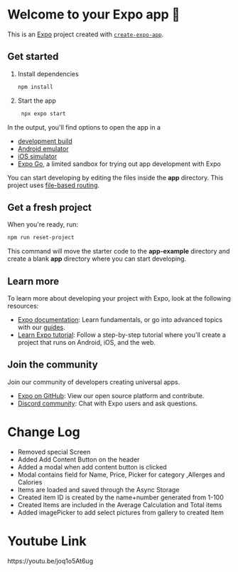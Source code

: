 # Welcome to your Expo app 👋

This is an [Expo](https://expo.dev) project created with [`create-expo-app`](https://www.npmjs.com/package/create-expo-app).

## Get started

1. Install dependencies

   ```bash
   npm install
   ```

2. Start the app

   ```bash
    npx expo start
   ```

In the output, you'll find options to open the app in a

- [development build](https://docs.expo.dev/develop/development-builds/introduction/)
- [Android emulator](https://docs.expo.dev/workflow/android-studio-emulator/)
- [iOS simulator](https://docs.expo.dev/workflow/ios-simulator/)
- [Expo Go](https://expo.dev/go), a limited sandbox for trying out app development with Expo

You can start developing by editing the files inside the **app** directory. This project uses [file-based routing](https://docs.expo.dev/router/introduction).

## Get a fresh project

When you're ready, run:

```bash
npm run reset-project
```

This command will move the starter code to the **app-example** directory and create a blank **app** directory where you can start developing.

## Learn more

To learn more about developing your project with Expo, look at the following resources:

- [Expo documentation](https://docs.expo.dev/): Learn fundamentals, or go into advanced topics with our [guides](https://docs.expo.dev/guides).
- [Learn Expo tutorial](https://docs.expo.dev/tutorial/introduction/): Follow a step-by-step tutorial where you'll create a project that runs on Android, iOS, and the web.

## Join the community

Join our community of developers creating universal apps.

- [Expo on GitHub](https://github.com/expo/expo): View our open source platform and contribute.
- [Discord community](https://chat.expo.dev): Chat with Expo users and ask questions.

<h1>Change Log</h1>
<ul>
   <li> Removed special Screen </li>
   <li> Added Add Content Button on the header  </li>
   <li> Added a modal when add content button is clicked </li>
   <li> Modal contains field for  Name, Price, Picker for category ,Allerges and Calories </li>
   <li> Items are loaded and saved through the Async Storage  </li>
   <li> Created item ID is created by the name+number generated from 1-100 </li>
   <li> Created Items are included in the Average Calculation and Total items </li>
   <li> Added imagePicker to add select pictures from gallery to created Item </li>
   

</ul>

<h1>Youtube Link </h1>
<p>https://youtu.be/joq1o5At6ug </p>
